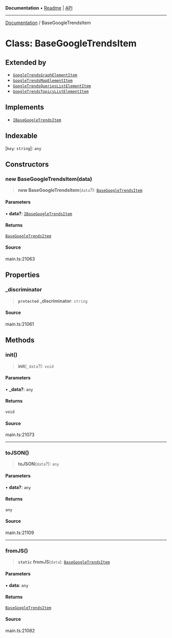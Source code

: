 **Documentation** • [Readme](../README.md) \| [API](../globals.md)

***

[Documentation](../README.md) / BaseGoogleTrendsItem

# Class: BaseGoogleTrendsItem

## Extended by

- [`GoogleTrendsGraphElementItem`](GoogleTrendsGraphElementItem.md)
- [`GoogleTrendsMapElementItem`](GoogleTrendsMapElementItem.md)
- [`GoogleTrendsQueriesListElementItem`](GoogleTrendsQueriesListElementItem.md)
- [`GoogleTrendsTopicsListElementItem`](GoogleTrendsTopicsListElementItem.md)

## Implements

- [`IBaseGoogleTrendsItem`](../interfaces/IBaseGoogleTrendsItem.md)

## Indexable

 \[`key`: `string`\]: `any`

## Constructors

### new BaseGoogleTrendsItem(data)

> **new BaseGoogleTrendsItem**(`data`?): [`BaseGoogleTrendsItem`](BaseGoogleTrendsItem.md)

#### Parameters

• **data?**: [`IBaseGoogleTrendsItem`](../interfaces/IBaseGoogleTrendsItem.md)

#### Returns

[`BaseGoogleTrendsItem`](BaseGoogleTrendsItem.md)

#### Source

main.ts:21063

## Properties

### \_discriminator

> **`protected`** **\_discriminator**: `string`

#### Source

main.ts:21061

## Methods

### init()

> **init**(`_data`?): `void`

#### Parameters

• **\_data?**: `any`

#### Returns

`void`

#### Source

main.ts:21073

***

### toJSON()

> **toJSON**(`data`?): `any`

#### Parameters

• **data?**: `any`

#### Returns

`any`

#### Source

main.ts:21109

***

### fromJS()

> **`static`** **fromJS**(`data`): [`BaseGoogleTrendsItem`](BaseGoogleTrendsItem.md)

#### Parameters

• **data**: `any`

#### Returns

[`BaseGoogleTrendsItem`](BaseGoogleTrendsItem.md)

#### Source

main.ts:21082
